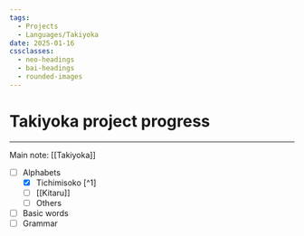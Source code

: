 ```yaml
---
tags:
  - Projects
  - Languages/Takiyoka
date: 2025-01-16
cssclasses:
  - neo-headings
  - bai-headings
  - rounded-images
---
```

# Takiyoka project progress
***
Main note: [[Takiyoka]]

- [ ] Alphabets
    - [x] Tichimisoko [^1]
    - [ ] [[Kitaru]]
    - [ ] Others
- [ ] Basic words
- [ ] Grammar